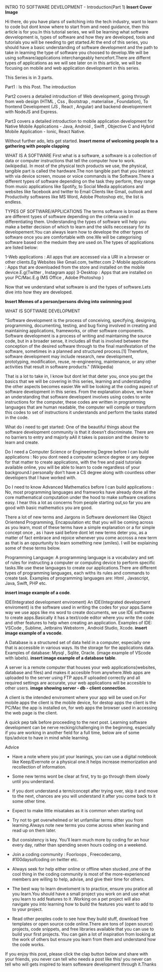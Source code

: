 INTRO TO SOFTWARE DEVELOPMENT - Introduction(Part 1)
**Insert Cover Image**

Hi there, do you have plans of switching into the tech industry, want to learn to code but dont know where to start from and need guidance, then this article is for you.In this tutorial series, we will be learning what software devvelopment is, types of software and how they are developed, tools and tutorials you will be needing to get started.At the end of this series, you should have a basic understanding of software development and the path to take in learning the type of software you choosed to develop.We will be using software/applications interchangeably hencefort.There are differnt types of applications as we will see later on in this article, we will be focusing on mobile and web application development in this series.

This Series is in 3 parts. 

Part1 : Is this Post. The introduction

Part2 covers a detailed introduction of Web development,
going  through from web design (HTML , Css , Bootstrap , materialise , Foundation), To frontend Development (JS , React , Angular) and backend developmment with NodeJS and Express.

Part3 covers a detailed introduction to  mobile application development for Native Mobile Applications - Java, Android , Swift , Objective C and Hybrid Mobile Application - Ionic, React Native.

Without further ado, lets get started.
**Insert meme of welcoming people to a gathering with people clapping**


WHAT IS A SOFTWARE
First what is a software, a software is a collection of data or computer instructions that tell the computer how to work.(wikipedia).
In most of the physical tech products we use, the physical, tangible part is called the hardware.The non tangible part that you interact with via device screen, mouse or voice commands is the Software.There a different types of software depending on the task they perform, they range from  music applications like Spotify, to Social Media applications and websites like facebook and  twitter to Email Clients like Gmail, outlook and Productivity softwares like MS Word, Adobe Photoshop etc, the list is endless.


TYPES OF SOFTWARE/APPLICATIONS
The terms software is broad as there are different types of software depending on the criteria used in differentiating them.
Understanding the types of software will help you make a better decision of which  to learn and the skills neccessary for its developement.You can always learn how to develope the other types of software once you are comfortable with one.We will be categorising software based on the meduim they are used on.The types of applications are listed below:

1-Web applications : All apps that are accessed via a URl in a browser or other clients.Eg Websites like Gmail.com, twitter.com
2-Mobile applications : Apps that are downloaded from the store and installed on the  mobile device.E.g(Twitter , Instagram app)
3-Desktop : Apps that are installed on your PC/Mac.E.g (MS Office , Adobe Photoshop )



Now that we understand what software is and the types of software.Lets dive into how they are developed.

**Insert Memes of a person/persons diving into swimming pool**


WHAT IS SOFTWARE DEVELOPMENT

"Software development is the process of conceiving, specifying, designing, programming, documenting, testing, and bug fixing involved in creating and maintaining applications, frameworks, or other software components. Software development is a process of writing and maintaining the source code, but in a broader sense, it includes all that is involved between the conception of the desired software through to the final manifestation of the software, sometimes in a planned and structured process.[1] Therefore, software development may include research, new development, prototyping, modification, reuse, re-engineering, maintenance, or any other activities that result in software products." (Wikipedia)

That is a lot to take in, I know but dont let that deter you, once you get the basics that we will be covering in this series, learning and understanding the other aspects becomes easier.We will be looking at the coding aspect of software development in this series.
From the  explanation above, we have an understanding that software developent involves using codes to write instructions for the computer, these codes are written in programming languages that are human readable, the computer will compile or transform this codes to set of instructions it understands and perform the tasks stated in the code.


What do i need to get started:
One of the beautiful things about the software development community is that it doesn’t discriminate.
There are no barriers to entry and majorly aAll it takes is passion and the desire to learn and create.


Do I need a Computer Science or Engineering Degree before I can build applications : 
No you dont need a computer science degree or any degree for that matter to create applications,
with the free and paid tutorials available online, you will be  able to learn to code regardless of your background.I personally don’t have a CS degree along with countless other developers that I have worked with.

Do I need to know Advanced Mathematics before I can build applications : 
No, most programming languages and framworks have already done all the core mathematical computation under the hood to make software  creations easy. I hear this a lot as concerns from people starting out,so far you are good with basic mathematics you are good.




There a lot of new terms and Jargons in Software develoment like Object Orientend Programming, Encapsulation etc that you will be coming across as you learn, most of these terms have a simple explanation or a for simple concept once , as i have said before dont let new terms deter you, as a matter of fact embrace and rejoice whenever you come accross a new term as that is an oppurtunity to learn something new (smiles).
I will be explaining some of these terms below.

Programming Language:
A programming language is a vocabulary and set of  rules for instructing a computer or computing device to perform specific tasks.We use these languages to create our applications.There are different types of programming languages, each withs its rules and commands to create task. 
Examples of programming languages are: Html , Javascript, Java, Swift, PHP etc.

**insert image example of a code**.

IDE(Integrated development enviroment)
An IDE(Integrated development enviroment) is the software used in writing the codes for your apps.Same way we use apps like ms word to create documents, we use IDE softwares to create apps.Basically it has a text/code editor where you write the code and other features to help  when creating an application.
Examples of IDE: VSCode , Sublime, Jetbrains Webstorm , Android Studio, Xcode.
**insert image example of a vscode**.


A Database is a structured set of data held in a computer, especially one that is accessible in various ways. Its the storage for the applications data.
Examples of database: Mysql , Sqlite, Oracle.
(image example of VScode with labels).
**insert image example of a database table**.

A server is a remote computer that houses your web applications(websites, database and files) and makes it accesible from anywhere.Web apps are uploaded to the server using FTP apps.If uploaded correctly and all required settings are accurate, your web applications  will be accesible to other users.
**image showing server - db - client connection**.

A client is the intended enviroment where your app will be used on.For mobile apps the client is the mobile device, for destop apps the client is the PC/Mac the app is installed on, for web apps the browser used in accessing the web page  is the client.


A quick pep talk before proceeding to the next post.
Learning software development can be nerve recking/challenging in the beginning, especially if you are working in another field for a full time, below are of some tips/advice to have in mind while learning.

Advice

* Have a note where you jot your leanings, you can use a digital notebook like Keep/Evernote or a physical one.It helps  increase memorization and recollection of  information.

* Some new terms wont be clear at first, try to go through them slowly until you understand.

* If you dont understand a term/concept after trying over, skip it and move to the next, chances are you will understand it after you come back to it some other time.

* Expect to make little misatakes as it is common when starting out

* Try not to get overwhelmed or let  unfamiliar terms ditter you from learning.Always note  new terms you come across when leaning and read up on them later.

* But consistency is key. You’ll learn much more by coding for an hour every day, rather than spending seven hours coding on a weekend.

* Join a coding community : Foorloops , Freecodecamp, #100daysofcoding on twitter etc.

* Always seek for help either online or offline when stucked ,one of the cool thing in the coding community is  most of the more-experienced members  are willing to help, advise, and give their time for others.

* The best way to learn develoment is to  practice, ensure you pratice all you learn.You should  have a small project you work on and use what you learn to add features to it .Working on a pet project will also navigate  you into learning how to build the features you want to add to to your project.

* Read other peoples code to see how they build stuff, download free templates or open source code online.There are tons of (open source) projects, code snippets, and free libraries available that you can use to build your first projects. You can gain a lot of inspiration from looking at the work of others but ensure you learn from them and  understand how the code works.




If you enjoy this post, please click the clap button below and share with your friends, you never can tell who needs a post like this/ you never can tell who will gets inspired to learn softeware development through it.Thanks



